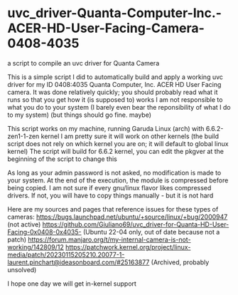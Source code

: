 # uvc_driver-Quanta-Computer-Inc.-ACER-HD-User-Facing-Camera-0408-4035
a script to compile an uvc driver for Quanta Camera

This is a simple script I did to automatically build and apply a working uvc driver for my ID 0408:4035 Quanta Computer, Inc. ACER HD User Facing camera.
It was done relatively quickly; you should probably read what it runs so that you get how it (is supposed to) works
I am not responsible to what you do to your system (I barely even bear the reponsibility of what I do to my system) (but things should go fine. maybe)

This script works on my machine, running Garuda Linux (arch) with 6.6.2-zen1-1-zen kernel
I am pretty sure it will work on other kernels (the build script does not rely on which kernel you are on; it will default to global linux kernel)
The script will build for 6.6.2 kernel, you can edit the pkgver at the beginning of the script to change this

As long as your admin password is not asked, no modification is made to your system.
At the end of the execution, the module is compressed before being copied. I am not sure if every gnu/linux flavor likes compressed drivers. If not, you will have to copy things manually - but it is not hard


Here are my sources and pages that reference issues for these types of cameras: 
https://bugs.launchpad.net/ubuntu/+source/linux/+bug/2000947 (not active)
https://github.com/Giuliano69/uvc_driver-for-Quanta-HD-User-Facing-0x0408-0x4035- (Ubuntu 22-04 only, out of date because not a patch)
https://forum.manjaro.org/t/my-internal-camera-is-not-working/142809/12
https://patchwork.kernel.org/project/linux-media/patch/20230115205210.20077-1-laurent.pinchart@ideasonboard.com/#25163877 (Archived, probably unsolved)

I hope one day we will get in-kernel support
